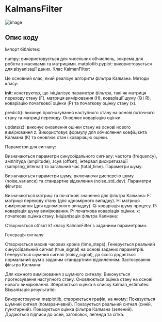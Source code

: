 # KalmansFilter

![image](https://github.com/user-attachments/assets/c74198d6-92aa-49a9-9039-6e882abcc183)

## Опис коду

Імпорт бібліотек:

numpy: використовується для чисельних обчислень, зокрема для роботи з масивами та матрицями.
matplotlib.pyplot: використовується для візуалізації даних.
Клас KalmanFilter:

Це основний клас, який реалізує алгоритм фільтра Калмана.
Методи класу:

__init__: конструктор, що ініціалізує параметри фільтра, такі як матриця переходу стану (F), матриця вимірювання (H), коваріації шуму (Q і R), коваріацію початкової оцінки (P) та початкову оцінку стану (x).

predict(): виконує прогнозування наступного стану на основі поточного стану та матриці переходу. Оновлює коваріацію оцінки.

update(z): виконує оновлення оцінки стану на основі нового вимірювання z. Використовує формулу для обчислення коефіцієнта Калмана (K) та оновлює стан і коваріацію оцінки.

Параметри для сигналу:

Визначаються параметри синусоїдального сигналу: частота (frequency), амплітуда (amplitude), зсув (offset), інтервал дискретизації (sampling_interval) та загальний час (total_time).
Параметри шуму:

Визначаються параметри шуму, включаючи дисперсію шуму (noise_variance) та стандартне відхилення (noise_std_dev).
Параметри фільтра:

Визначаються матриці та початкові значення для фільтра Калмана:
F: матриця переходу стану (для одномірного випадку).
H: матриця вимірювання (для одномірного випадку).
Q: коваріація шуму процесу.
R: коваріація шуму вимірювання.
P: початкова коваріація оцінки.
x: початкова оцінка стану.
Ініціалізація фільтра Калмана:

Створюється об'єкт kf класу KalmanFilter з заданими параметрами.

Генерація сигналу:

Створюється масив часових кроків (time_steps).
Генерується реальний синусоїдальний сигнал (true_signal) на основі заданих параметрів.
Генерується шумний сигнал (noisy_signal), до якого додається нормальний шум з заданим стандартним відхиленням.
Застосування фільтра Калмана:

Для кожного вимірювання з шумного сигналу:
Виконується прогнозування наступного стану.
Оновлюється оцінка стану на основі нового вимірювання.
Зберігається оцінка в списку kalman_estimates.
Візуалізація результатів:

Використовуючи matplotlib, створюється графік, на якому:
Показується шумний сигнал (помаранчевий).
Показується реальний сигнал (синій, пунктирний).
Показується оцінка фільтра Калмана (зелений).
Додаються підписи до осей, заголовок, легенда та сітка.

